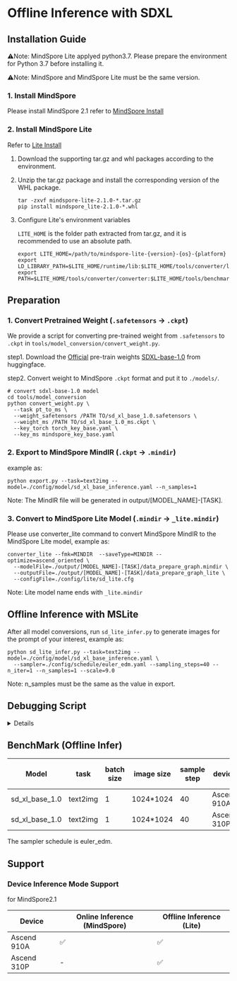 # Offline Inference with SDXL

## Installation Guide

⚠️Note: MindSpore Lite applyed python3.7. Please prepare the environment for Python 3.7 before installing it.

⚠️Note: MindSpore and MindSpore Lite must be the same version.

### 1. Install MindSpore

Please install MindSpore 2.1 refer to [MindSpore Install](https://www.mindspore.cn/install)

### 2. Install MindSpore Lite

Refer to [Lite Install](https://mindspore.cn/lite/docs/zh-CN/r2.1/use/downloads.html)

1. Download the supporting tar.gz and whl packages according to the environment.
2. Unzip the tar.gz package and install the corresponding version of the WHL package.

   ```shell
   tar -zxvf mindspore-lite-2.1.0-*.tar.gz
   pip install mindspore_lite-2.1.0-*.whl
   ```

3. Configure Lite's environment variables

   `LITE_HOME` is the folder path extracted from tar.gz, and it is recommended to use an absolute path.

   ```shell
   export LITE_HOME=/path/to/mindspore-lite-{version}-{os}-{platform}
   export LD_LIBRARY_PATH=$LITE_HOME/runtime/lib:$LITE_HOME/tools/converter/lib:$LD_LIBRARY_PATH
   export PATH=$LITE_HOME/tools/converter/converter:$LITE_HOME/tools/benchmark:$PATH
   ```

## Preparation

### 1. Convert Pretrained Weight (`.safetensors` -> `.ckpt`)

We provide a script for converting pre-trained weight from `.safetensors` to `.ckpt` in `tools/model_conversion/convert_weight.py`.

step1. Download the [Official](https://github.com/Stability-AI/generative-models) pre-train weights [SDXL-base-1.0](https://huggingface.co/stabilityai/stable-diffusion-xl-base-1.0) from huggingface.

step2. Convert weight to MindSpore `.ckpt` format and put it to `./models/`.

```shell
# convert sdxl-base-1.0 model
cd tools/model_conversion
python convert_weight.py \
  --task pt_to_ms \
  --weight_safetensors /PATH TO/sd_xl_base_1.0.safetensors \
  --weight_ms /PATH TO/sd_xl_base_1.0_ms.ckpt \
  --key_torch torch_key_base.yaml \
  --key_ms mindspore_key_base.yaml
```

### 2. Export to MindSpore MindIR (`.ckpt` -> `.mindir`)

example as:

```shell
python export.py --task=text2img --model=./config/model/sd_xl_base_inference.yaml --n_samples=1
```

Note: The MindIR file will be generated in output/[MODEL_NAME]-[TASK].

### 3. Convert to MindSpore Lite Model (`.mindir` -> `_lite.mindir`)

Please use converter_lite command to convert MindSpore MindIR to the MindSpore Lite model, example as:

```shell script
converter_lite --fmk=MINDIR  --saveType=MINDIR --optimize=ascend_oriented \
  --modelFile=./output/[MODEL_NAME]-[TASK]/data_prepare_graph.mindir \
  --outputFile=./output/[MODEL_NAME]-[TASK]/data_prepare_graph_lite \
  --configFile=./config/lite/sd_lite.cfg
````

Note: Lite model name ends with `_lite.mindir`

## Offline Inference with MSLite

After all model conversions, run `sd_lite_infer.py` to generate images for the prompt of your interest, example as:

```shell
python sd_lite_infer.py --task=text2img --model=./config/model/sd_xl_base_inference.yaml \
  --sampler=./config/schedule/euler_edm.yaml --sampling_steps=40 --n_iter=1 --n_samples=1 --scale=9.0
```

Note: n_samples must be the same as the value in export.

## Debugging Script

<details close>

⚠️Note: This is just a script for developing offline infer for comparison purposes.

⚠️Note: For Online Inference, please refer to `Online Infer` in [GETTING_STARTED](../GETTING_STARTED.md).

#### Infer with `.ckpt` (For debugging)

Run `sd_infer.py` to generate images for the prompt of your interest.

```shell
python sd_infer.py --device_target=Ascend --task=text2img --model=./config/model/sd_xl_base_inference.yaml --sampler=./config/schedule/euler_edm.yaml --sampling_steps=40 --n_iter=5 --n_samples=1 --scale=9.0
```

- device_target: Device target, default is Ascend.
- task: Task name, should be \[text2img\], if choose a task name, use the config/\[task\].yaml for inputs, default is text2img.
- model: Path to config which constructs the model. Must be set, you can select a yaml from ./inference/config/model.
- sampler: Infer sampler yaml path, default is ./config/schedule/euler_edm.yaml.
- sampling_steps: Number of sampling steps, default is 40.
- n_iter: Number of iterations or trials, default is 1.
- n_samples: How many samples to produce for each given prompt in an iteration. A.k.a. batch size, default is 1.
- scale: Unconditional guidance scale. General set 7.5 for v1.x, 9.0 for v2.x


Please run `python sd_infer.py -h` for details of command parameters.

The `prompt`, `negative_prompt`, and `image_path`, generate image height, generate image width, which could be set in **config/\[task\].yaml.**

You can get images at "output/samples".

</details>


## BenchMark (Offline Infer)

| Model | task | batch size | image size | sample step | device | engine | time per image |
| ----  | ---  | ---------- | ---------- | ----------- | ------ | ------ | -------------- |
| sd_xl_base_1.0 | text2img | 1 | 1024*1024 | 40 | Ascend 910A | MindSpore | 17.20 s |
| sd_xl_base_1.0 | text2img | 1 | 1024*1024 | 40 | Ascend 310P | MindSpore | 118 s |

The sampler schedule is euler_edm.


## Support

### Device Inference Mode Support

for MindSpore2.1

| Device | Online Inference (MindSpore) | Offline Inference (Lite) |
| ------ | ---------------------------- | ------------------------ |
| Ascend 910A | ✅ | ✅ |
| Ascend 310P | -  | ✅ |
